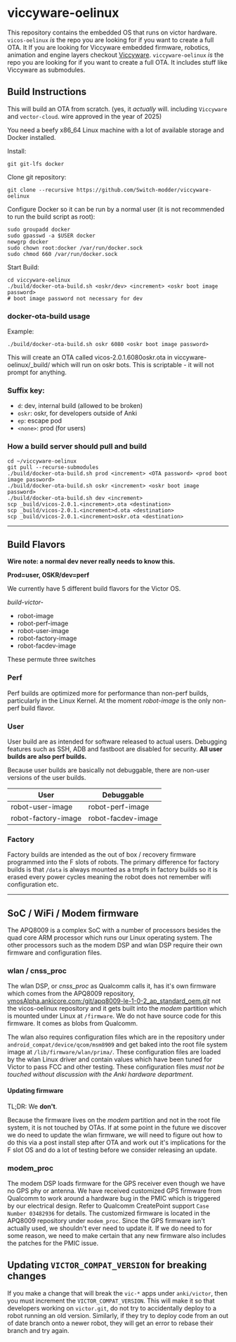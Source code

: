 # viccyware-oelinux

This repository contains the embedded OS that runs on victor hardware.
`vicos-oelinux` *is* the repo you are looking for if you want to create a full OTA. It
If you are looking for Viccyware embedded firmware, robotics, animation and engine layers checkout [Viccyware](https://github.com/Switch-modder/Viccyware).
`viccyware-oelinux` *is* the repo you are looking for if you want to create a full OTA. It includes stuff like Viccyware as submodules.

## Build Instructions

This will build an OTA from scratch. (yes, it *actually* will. including `Viccyware` and `vector-cloud`. wire approved in the year of 2025)

You need a beefy x86_64 Linux machine with a lot of available storage and Docker installed.

Install:
```
git git-lfs docker
```

Clone git repository:
```
git clone --recursive https://github.com/Switch-modder/viccyware-oelinux
```

Configure Docker so it can be run by a normal user (it is not recommended to run the build script as root):
```
sudo groupadd docker
sudo gpasswd -a $USER docker
newgrp docker
sudo chown root:docker /var/run/docker.sock
sudo chmod 660 /var/run/docker.sock
```

Start Build:
```
cd viccyware-oelinux
./build/docker-ota-build.sh <oskr/dev> <increment> <oskr boot image password>
# boot image password not necessary for dev
```

### docker-ota-build usage

Example:
```
./build/docker-ota-build.sh oskr 6080 <oskr boot image password>
```

This will create an OTA called vicos-2.0.1.6080oskr.ota in viccyware-oelinux/_build/ which will run on oskr bots.
This is scriptable - it will not prompt for anything.

### Suffix key:

-   `d`: dev, internal build (allowed to be broken)
-   `oskr`: oskr, for developers outside of Anki
-   `ep`: escape pod
-   `<none>`: prod (for users)

### How a build server should pull and build


```
cd ~/viccyware-oelinux
git pull --recurse-submodules
./build/docker-ota-build.sh prod <increment> <OTA password> <prod boot image password>
./build/docker-ota-build.sh oskr <increment> <oskr boot image password>
./build/docker-ota-build.sh dev <increment>
scp _build/vicos-2.0.1.<increment>.ota <destination>
scp _build/vicos-2.0.1.<increment>d.ota <destination>
scp _build/vicos-2.0.1.<increment>oskr.ota <destination>
```

-------------------------------------------------------------------------------

## Build Flavors

**Wire note: a normal dev never really needs to know this.**

**Prod=user, OSKR/dev=perf**

We currently have 5 different build flavors for the Victor OS.

*build-victor-*

* robot-image
* robot-perf-image
* robot-user-image
* robot-factory-image
* robot-facdev-image

These permute three switches

### Perf
Perf builds are optimized more for performance than non-perf builds, particularly in the Linux Kernel. At the moment
*robot-image* is the only non-perf build flavor.

### User
User build are as intended for software released to actual users. Debugging features such as SSH, ADB and fastboot
are disabled for security. **All user builds are also perf builds.**

Because user builds are basically not debuggable, there are non-user versions of the user builds.

| User                | Debuggable         |
|---------------------|--------------------|
| robot-user-image    | robot-perf-image   |
| robot-factory-image | robot-facdev-image |

### Factory
Factory builds are intended as the out of box / recovery firmware programmed into the F slots of robots.
The primary difference for factory builds is that `/data` is always mounted as a tmpfs in factory builds so it is
erased every power cycles meaning the robot does not remember wifi configuration etc.


-------------------------------------------------------------------------------


## SoC / WiFi / Modem firmware

The APQ8009 is a complex SoC with a number of processors besides the quad core ARM processor which runs our Linux
operating system. The other processors such as the modem DSP and wlan DSP require their own firmware and configuration
files.

### wlan / cnss_proc

The wlan DSP, or *cnss_proc* as Qualcomm calls it, has it's own firmware which comes from the APQ8009 repository,
<vmosAlpha.ankicore.com:/git/apq8009-le-1-0-2_ap_standard_oem.git> not the vicos-oelinux repository and it gets built
into the *modem* partition which is mounted under Linux at `/firmware`. We do not have source code for this firmware. It
comes as blobs from Qualcomm.

The wlan also requires configuration files which are in the repository under `android_compat/device/qcom/msm8909`
and get baked into the root file system image at `/lib/firmware/wlan/prima/`. These configuration files are loaded by
the wlan Linux driver and contain values which have been tuned for Victor to pass FCC and other testing. These
configuration files *must not be touched without discussion with the Anki hardware department*.

#### Updating firmware

TL;DR: We **don't**.

Because the firmware lives on the *modem* partition and not in the root file system, it is not touched by OTAs. If at
some point in the future we discover we do need to update the wlan firmware, we will need to figure out how to do this
via a post install step after OTA and work out it's implications for the F slot OS and do a lot of testing before we
consider releasing an update.

### modem_proc

The modem DSP loads firmware for the GPS receiver even though we have no GPS phy or antenna. We have received customized
GPS firmware from Qualcomm to work around a hardware bug in the PMIC which is triggered by our electrical design.
Refer to Qualcomm CreatePoint support `Case Number 03482936` for details. The customized firmware is located in the
APQ8009 repository under `modem_proc`. Since the GPS firmware isn't actually used, we shouldn't ever need to update it.
If we do need to for some reason, we need to make certain that any new firmware also includes the patches for the PMIC
issue.

## Updating `VICTOR_COMPAT_VERSION` for breaking changes

If you make a change that will break the `vic-*` apps under `anki/victor`, then you must increment the `VICTOR_COMPAT_VERSION`.  This will make it so that developers working on `victor.git`, do not try to
accidentally deploy to a robot running an old version.  Similarly, if they try to deploy code from an out of date branch onto a newer robot, they will get an error to rebase their branch and try again.
